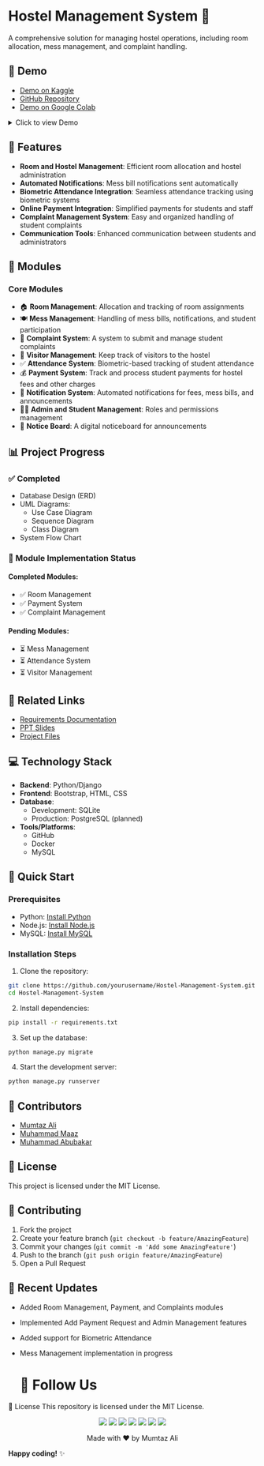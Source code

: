 # Hostel Management System 🏢

A comprehensive solution for managing hostel operations, including room allocation, mess management, and complaint handling.

## 🎥 Demo

- [Demo on Kaggle](https://www.kaggle.com/code/mumtazali12/emailsspamnonspam-ipynb/edit)
- [GitHub Repository](https://github.com/engrmumtazali0112/FYP-Hostel-Management-System)
- [Demo on Google Colab](https://colab.research.google.com/drive/19ycUy5qIZKCO8tKy37f4zkUiHzgKs05I?usp=sharing)

<details>
<summary>Click to view Demo</summary>
<img src="https://github.com/user-attachments/assets/36470fa8-a4af-4a40-8f9c-e5a9724e1b75" width="400" alt="Screenshot 1" />
<img src="https://github.com/user-attachments/assets/931c8686-ae12-4a53-a942-ae11b3470b2e" width="400" alt="Screenshot 2" />
<img src="https://github.com/user-attachments/assets/6c49f6b1-0a2f-45d7-add9-46d75e8c29a9" width="400" alt="Screenshot 3" />
<img src="https://github.com/user-attachments/assets/83bbfaa8-e909-4657-82f1-73020d1e6e74" width="400" alt="Screenshot 4" />
<img src="https://github.com/user-attachments/assets/a9e67dab-683b-4a3a-be7b-9dfff181d90d" width="400" alt="Screenshot 5" />
<img src="https://github.com/user-attachments/assets/53fc4a10-369a-4543-860d-c82a8f9e2f54" width="400" alt="Screenshot 6" />
<img src="https://github.com/user-attachments/assets/82d9a604-df1f-47fb-938c-8daedf6070a7" width="400" alt="Screenshot 7" />
<img src="https://github.com/user-attachments/assets/3d7ce6b3-4e28-48df-8f34-7c06a557290a" width="400" alt="Screenshot 8" />
<img src="https://github.com/user-attachments/assets/f74e3a5c-6c75-4f7d-ad1b-374665d7cbe4" width="400" alt="Screenshot 9" />
<img src="https://github.com/user-attachments/assets/7c9a9da2-ebd6-4101-aaaa-63c3a545ab1f" width="400" alt="Screenshot 10" />
<img src="https://github.com/user-attachments/assets/b7433909-61ae-4324-a7f2-0379eb326d4f" width="400" alt="Screenshot 11" />
<img src="https://github.com/user-attachments/assets/698d986d-5d06-4b62-b3cc-be69359e3324" width="400" alt="Screenshot 12" />
<img src="https://github.com/user-attachments/assets/4a68ebaa-9d45-426d-8279-4632236f4e79" width="400" alt="Screenshot 13" />
<img src="https://github.com/user-attachments/assets/41dc39e7-43a8-4b59-9244-1151c5c2aa59" width="400" alt="Screenshot 14" />
</details>

## 🌟 Features
- **Room and Hostel Management**: Efficient room allocation and hostel administration
- **Automated Notifications**: Mess bill notifications sent automatically
- **Biometric Attendance Integration**: Seamless attendance tracking using biometric systems
- **Online Payment Integration**: Simplified payments for students and staff
- **Complaint Management System**: Easy and organized handling of student complaints
- **Communication Tools**: Enhanced communication between students and administrators

## 📱 Modules
### Core Modules
- 🏠 **Room Management**: Allocation and tracking of room assignments
- 🍽️ **Mess Management**: Handling of mess bills, notifications, and student participation
- 📝 **Complaint System**: A system to submit and manage student complaints
- 👥 **Visitor Management**: Keep track of visitors to the hostel
- ✅ **Attendance System**: Biometric-based tracking of student attendance
- 💰 **Payment System**: Track and process student payments for hostel fees and other charges
- 🔔 **Notification System**: Automated notifications for fees, mess bills, and announcements
- 👨‍💼 **Admin and Student Management**: Roles and permissions management
- 📢 **Notice Board**: A digital noticeboard for announcements

## 📊 Project Progress
### ✅ Completed
- Database Design (ERD)
- UML Diagrams:
  - Use Case Diagram
  - Sequence Diagram
  - Class Diagram
- System Flow Chart

### 🚧 Module Implementation Status
#### Completed Modules:
- ✅ Room Management
- ✅ Payment System
- ✅ Complaint Management

#### Pending Modules:
- ⏳ Mess Management
- ⏳ Attendance System
- ⏳ Visitor Management

## 🔗 Related Links
- [Requirements Documentation](#)
- [PPT Slides](#)
- [Project Files](#)

## 💻 Technology Stack
- **Backend**: Python/Django
- **Frontend**: Bootstrap, HTML, CSS
- **Database**: 
  - Development: SQLite
  - Production: PostgreSQL (planned)
- **Tools/Platforms**: 
  - GitHub
  - Docker
  - MySQL

## 🚀 Quick Start

### Prerequisites
- Python: [Install Python](https://python.org)
- Node.js: [Install Node.js](https://nodejs.org)
- MySQL: [Install MySQL](https://mysql.com)

### Installation Steps

1. Clone the repository:
```bash
git clone https://github.com/yourusername/Hostel-Management-System.git
cd Hostel-Management-System
```

2. Install dependencies:
```bash
pip install -r requirements.txt
```

3. Set up the database:
```bash
python manage.py migrate
```

4. Start the development server:
```bash
python manage.py runserver
```
## 👥 Contributors

- [Mumtaz Ali](https://github.com/mumtazali)
- [Muhammad Maaz](https://github.com/muhammadmaaz)
- [Muhammad Abubakar](https://github.com/muhammadabubakar)

## 📄 License
This project is licensed under the MIT License.

## 🤝 Contributing
1. Fork the project
2. Create your feature branch (`git checkout -b feature/AmazingFeature`)
3. Commit your changes (`git commit -m 'Add some AmazingFeature'`)
4. Push to the branch (`git push origin feature/AmazingFeature`)
5. Open a Pull Request

## 📝 Recent Updates
- Added Room Management, Payment, and Complaints modules
- Implemented Add Payment Request and Admin Management features
- Added support for Biometric Attendance
- Mess Management implementation in progress

  # 📌 Follow Us

📜 License
This repository is licensed under the MIT License.
<p align="center">
  <a href="mailto:engrmumtazali01@gmail.com"><img src="https://img.shields.io/badge/Email-D14836?style=for-the-badge&logo=gmail&logoColor=white"/></a>
  <a href="https://www.linkedin.com/in/mumtaz-ali"><img src="https://img.shields.io/badge/LinkedIn-0077B5?style=for-the-badge&logo=linkedin&logoColor=white"/></a>
  <a href="https://www.instagram.com/its_maliyzi"><img src="https://img.shields.io/badge/Instagram-E4405F?style=for-the-badge&logo=instagram&logoColor=white"/></a>
  <a href="https://x.com/mumtazali1223/status/1846913595021328672?s=51"><img src="https://img.shields.io/badge/X-1DA1F2?style=for-the-badge&logo=x&logoColor=white"/></a>
  <a href="https://discord.gg/DZgwHzEb"><img src="https://img.shields.io/badge/Discord-7289DA?style=for-the-badge&logo=discord&logoColor=white"/></a>
  <a href="https://wa.me/923476338292" target="_blank"><img src="https://img.shields.io/badge/WhatsApp-25D366?style=for-the-badge&logo=whatsapp&logoColor=white"/></a>
   <a href="https://www.hackerrank.com/profile/engrmumtazali01" target="_blank">
  <img src="https://img.shields.io/badge/HackerRank-2EC866?style=for-the-badge&logo=hackerrank&logoColor=white"/>
</a>
</p>

<p align="center">Made with ❤️ by Mumtaz Ali</p>

**Happy coding!** ✨
